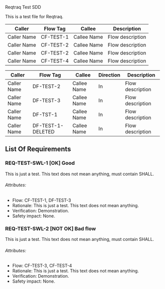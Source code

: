 Reqtraq Test SDD

This is a test file for Reqtraq.

| Caller | Flow Tag | Callee | Description |
| --- |----------| --- | --- |
| Caller Name | CF-TEST-1 | Callee Name | Flow description |
| Caller Name | CF-TEST-2 | Callee Name | Flow description |
| Caller Name | CF-TEST-2 | Callee Name | Flow description |
| Caller Name | CF-TEST-4 | Callee Name | Flow description |


| Caller | Flow Tag          | Callee | Direction | Description      |
| --- |-------------------| --- |-------------|------------------|
| Caller Name | DF-TEST-2         | Callee Name | In | Flow description |
| Caller Name | DF-TEST-3         | Callee Name | In | Flow description |
| Caller Name | DF-TST-1          | Callee Name | In | Flow description |
| Caller Name | DF-TEST-1-DELETED | Callee Name | In | Flow description |

## List Of Requirements

### REQ-TEST-SWL-1 [OK] Good

This is just a test. This text does not mean anything, must contain SHALL.

###### Attributes:
- Flow: CF-TEST-1, DF-TEST-3
- Rationale: This is just a test. This text does not mean anything.
- Verification: Demonstration.
- Safety impact: None.

### REQ-TEST-SWL-2 [NOT OK] Bad flow

This is just a test. This text does not mean anything, must contain SHALL.

###### Attributes:
- Flow: CF-TEST-3, CF-TEST-4
- Rationale: This is just a test. This text does not mean anything.
- Verification: Demonstration.
- Safety impact: None.
